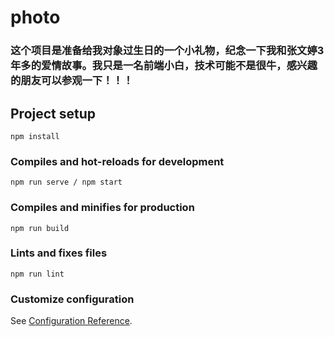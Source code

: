 # photo

### 这个项目是准备给我对象过生日的一个小礼物，纪念一下我和张文婷3年多的爱情故事。我只是一名前端小白，技术可能不是很牛，感兴趣的朋友可以参观一下！！！

## Project setup
```
npm install
```

### Compiles and hot-reloads for development
```
npm run serve / npm start
```

### Compiles and minifies for production
```
npm run build
```

### Lints and fixes files
```
npm run lint
```

### Customize configuration
See [Configuration Reference](https://cli.vuejs.org/config/).

